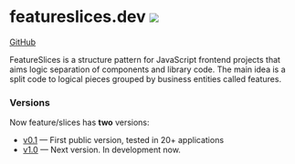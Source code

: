 # featureslices.dev [![](https://img.shields.io/badge/feature/slices-1.0-blue)](https://featureslices.dev)

[GitHub](https://github.com/featureslices)

FeatureSlices is a structure pattern for JavaScript frontend projects that aims logic separation of components and library code. The main idea is a split code to logical pieces grouped by business entities called features.

### Versions

Now feature/slices has **two** versions:
- [v0.1] — First public version, tested in 20+ applications
- [v1.0] — Next version. In development now.

[v0.1]: /v0.1.md
[v1.0]: /v1.0.md
